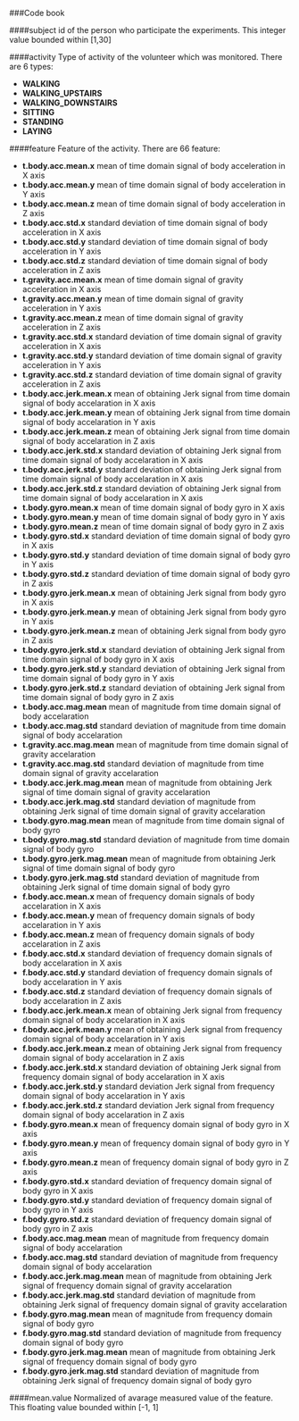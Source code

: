 ###Code book

####subject
id of the person who participate the experiments. This integer value bounded within [1,30] 

####activity
Type of activity of the volunteer which was monitored. There are 6 types: 

- **WALKING**
- **WALKING_UPSTAIRS**
- **WALKING_DOWNSTAIRS**
- **SITTING**
- **STANDING**
- **LAYING**

####feature
Feature of the activity. There are 66 feature:

- **t.body.acc.mean.x**         mean of time domain signal of body acceleration in X axis
- **t.body.acc.mean.y**         mean of time domain signal of body acceleration in Y axis
- **t.body.acc.mean.z**         mean of time domain signal of body acceleration in Z axis
- **t.body.acc.std.x**         standard deviation of time domain signal of body acceleration in X axis
- **t.body.acc.std.y**         standard deviation of time domain signal of body acceleration in Y axis
- **t.body.acc.std.z**         standard deviation of time domain signal of body acceleration in Z axis
- **t.gravity.acc.mean.x**         mean of time domain signal of gravity acceleration in X axis
- **t.gravity.acc.mean.y**         mean of time domain signal of gravity acceleration in Y axis
- **t.gravity.acc.mean.z**         mean of time domain signal of gravity acceleration in Z axis
- **t.gravity.acc.std.x**         standard deviation of time domain signal of gravity acceleration in X axis
- **t.gravity.acc.std.y**         standard deviation of time domain signal of gravity acceleration in Y axis
- **t.gravity.acc.std.z**         standard deviation of time domain signal of gravity acceleration in Z axis
- **t.body.acc.jerk.mean.x**         mean of obtaining Jerk signal from time domain signal  of body accelaration in X axis
- **t.body.acc.jerk.mean.y**         mean of obtaining Jerk signal from time domain signal of body accelaration in Y axis
- **t.body.acc.jerk.mean.z**         mean of obtaining Jerk signal from time domain signal of body accelaration in Z axis
- **t.body.acc.jerk.std.x**         standard deviation  of obtaining Jerk signal from time domain signal of body accelaration in X axis
- **t.body.acc.jerk.std.y**         standard deviation   of obtaining Jerk signal from time domain signal of body accelaration in X axis
- **t.body.acc.jerk.std.z**         standard deviation   of obtaining Jerk signal from time domain signal of body accelaration in X axis
- **t.body.gyro.mean.x**         mean of time domain signal of body gyro in X axis
- **t.body.gyro.mean.y**         mean of time domain signal of body gyro in Y axis
- **t.body.gyro.mean.z**         mean of time domain signal of body gyro in Z axis
- **t.body.gyro.std.x**         standard deviation of time domain signal of body gyro in X axis
- **t.body.gyro.std.y**         standard deviation of time domain signal of body gyro in Y axis
- **t.body.gyro.std.z**         standard deviation of time domain signal of body gyro in Z axis
- **t.body.gyro.jerk.mean.x**         mean of obtaining Jerk signal from body gyro in X axis
- **t.body.gyro.jerk.mean.y**         mean of obtaining Jerk signal from body gyro in Y axis
- **t.body.gyro.jerk.mean.z**         mean of obtaining Jerk signal from body gyro in Z axis
- **t.body.gyro.jerk.std.x**         standard deviation of obtaining Jerk signal from time domain signal of body gyro in X axis
- **t.body.gyro.jerk.std.y**         standard deviation  of obtaining Jerk signal from time domain signal of body gyro in Y axis
- **t.body.gyro.jerk.std.z**         standard deviation  of obtaining Jerk signal from time domain signal of body gyro in Z axis
- **t.body.acc.mag.mean**         mean of magnitude from time domain signal of  body accelaration  
- **t.body.acc.mag.std**         standard deviation of magnitude from time domain signal of body accelaration  
- **t.gravity.acc.mag.mean**         mean of magnitude from time domain signal of gravity accelaration  
- **t.gravity.acc.mag.std**         standard deviation of magnitude from time domain signal of gravity accelaration  
- **t.body.acc.jerk.mag.mean**         mean of magnitude from obtaining Jerk signal of time domain signal of gravity accelaration  
- **t.body.acc.jerk.mag.std**         standard deviation of magnitude from obtaining Jerk signal of time domain signal of gravity accelaration  
- **t.body.gyro.mag.mean**         mean of magnitude from time domain signal of body gyro
- **t.body.gyro.mag.std**         standard deviation of magnitude from time domain signal of body gyro
- **t.body.gyro.jerk.mag.mean**         mean of magnitude from obtaining Jerk signal of time domain signal of body gyro 
- **t.body.gyro.jerk.mag.std**         standard deviation of magnitude from obtaining Jerk signal of time domain signal of body gyro  
- **f.body.acc.mean.x**         mean of frequency domain signals of body accelaration in X axis
- **f.body.acc.mean.y**         mean of frequency domain signals of body accelaration in Y axis
- **f.body.acc.mean.z**         mean of frequency domain signals of body accelaration in Z axis
- **f.body.acc.std.x**         standard deviation of frequency domain signals of body accelaration in X axis
- **f.body.acc.std.y**         standard deviation of frequency domain signals of body accelaration in Y axis
- **f.body.acc.std.z**         standard deviation of frequency domain signals of body accelaration in Z axis
- **f.body.acc.jerk.mean.x**         mean of obtaining Jerk signal from frequency domain signal of body accelaration in X axis
- **f.body.acc.jerk.mean.y**         mean of obtaining Jerk signal from frequency domain signal of body accelaration in Y axis
- **f.body.acc.jerk.mean.z**         mean of obtaining Jerk signal from frequency domain signal of body accelaration in Z axis
- **f.body.acc.jerk.std.x**         standard deviation of obtaining Jerk signal from frequency domain signal of body accelaration in X axis
- **f.body.acc.jerk.std.y**         standard deviation Jerk signal from frequency domain signal of body accelaration in Y axis
- **f.body.acc.jerk.std.z**         standard deviation Jerk signal from frequency domain signal of body accelaration in Z axis
- **f.body.gyro.mean.x**         mean of frequency domain signal of body gyro in X axis
- **f.body.gyro.mean.y**         mean of frequency domain signal of body gyro in Y axis
- **f.body.gyro.mean.z**         mean of frequency domain signal of body gyro in Z axis
- **f.body.gyro.std.x**         standard deviation of frequency domain signal of body gyro in X axis
- **f.body.gyro.std.y**         standard deviation of frequency domain signal of body gyro in Y axis
- **f.body.gyro.std.z**         standard deviation of frequency domain signal of body gyro in Z axis
- **f.body.acc.mag.mean**         mean of magnitude from frequency domain signal of  body accelaration  
- **f.body.acc.mag.std**         standard deviation of magnitude from frequency domain signal of body accelaration  
- **f.body.acc.jerk.mag.mean**         mean of magnitude from obtaining Jerk signal of frequency domain signal of gravity accelaration  
- **f.body.acc.jerk.mag.std**         standard deviation of magnitude from obtaining Jerk signal of frequency domain signal of gravity accelaration  
- **f.body.gyro.mag.mean**         mean of magnitude from frequency domain signal of body gyro
- **f.body.gyro.mag.std**         standard deviation of magnitude from frequency domain signal of body gyro
- **f.body.gyro.jerk.mag.mean**         mean of magnitude from obtaining Jerk signal of frequency domain signal of body gyro 
- **f.body.gyro.jerk.mag.std**         standard deviation of magnitude from obtaining Jerk signal of frequency domain signal of body gyro  
  
####mean.value
Normalized of avarage measured value of the feature. This floating value bounded within [-1, 1]